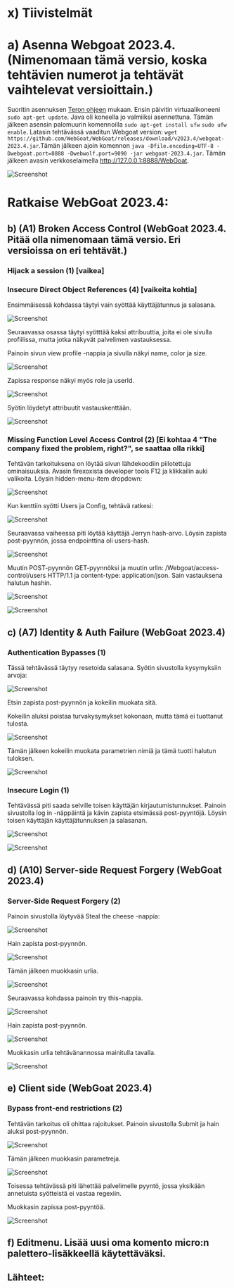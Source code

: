 # x) Tiivistelmät

# a) Asenna Webgoat 2023.4. (Nimenomaan tämä versio, koska tehtävien numerot ja tehtävät vaihtelevat versioittain.)

Suoritin asennuksen [Teron ohjeen](https://terokarvinen.com/2023/webgoat-2023-4-ethical-web-hacking/) mukaan. Ensin päivitin virtuaalikoneeni `sudo apt-get update`. Java oli koneella jo valmiiksi asennettuna. Tämän jälkeen asensin palomuurin komennoilla `sudo apt-get install ufw` `sudo ufw enable`. Latasin tehtävässä vaaditun Webgoat version: `wget https://github.com/WebGoat/WebGoat/releases/download/v2023.4/webgoat-2023.4.jar`.Tämän jälkeen ajoin komennon `java -Dfile.encoding=UTF-8 -Dwebgoat.port=8888 -Dwebwolf.port=9090 -jar webgoat-2023.4.jar`. Tämän jälkeen avasin verkkoselaimella http://127.0.0.1:8888/WebGoat.

![Screenshot](https://github.com/user-attachments/assets/dc396085-bedb-4ee4-82f2-762e6d7173aa)


# Ratkaise WebGoat 2023.4:
## b) (A1) Broken Access Control (WebGoat 2023.4. Pitää olla nimenomaan tämä versio. Eri versioissa on eri tehtävät.)

### Hijack a session (1) [vaikea]

### Insecure Direct Object References (4) [vaikeita kohtia]

Ensimmäisessä kohdassa täytyi vain syöttää käyttäjätunnus ja salasana.

![Screenshot](https://github.com/user-attachments/assets/a32a8cf4-0e65-4a53-b8ac-f0f21e1580ef)

Seuraavassa osassa täytyi syötttää kaksi attribuuttia, joita ei ole sivulla profiilissa, mutta jotka näkyvät palvelimen vastauksessa. 

Painoin sivun view profile -nappia ja sivulla näkyi name, color ja size. 

![Screenshot](https://github.com/user-attachments/assets/6e206d67a94a-4bbb-9cec-2bca1b19b4ac)

Zapissa response näkyi myös role ja userId. 

![Screenshot](https://github.com/user-attachments/assets/4638ec86-c7b1-4c22-8ff9-d207a80d42bc)

Syötin löydetyt attribuutit vastauskenttään.

![Screenshot](https://github.com/user-attachments/assets/4b8fbdca-33ab-4ef6-9e20-2c095bcc14ed)









### Missing Function Level Access Control (2) [Ei kohtaa 4 "The company fixed the problem, right?", se saattaa olla rikki]

Tehtävän tarkoituksena on löytää sivun lähdekoodiin piilotettuja ominaisuuksia. Avasin firexoxista developer tools F12 ja klikkailin auki valikoita. Löysin hidden-menu-item dropdown:

![Screenshot](https://github.com/user-attachments/assets/ed319f29-1395-4004-8ceb-6e343c6ac447)

Kun kenttiin syötti Users ja Config, tehtävä ratkesi:

![Screenshot](https://github.com/user-attachments/assets/34a09aac-e8f7-4394-a91a-b096b87b7008)

Seuraavassa vaiheessa piti löytää käyttäjä Jerryn hash-arvo. Löysin zapista post-pyynnön, jossa endpointtina oli users-hash. 

![Screenshot](https://github.com/user-attachments/assets/bd06a1ba-603c-437a-bc75-72b58422d82b)

Muutin POST-pyynnön GET-pyynnöksi ja muutin urlin: /Webgoat/access-control/users HTTP/1.1 ja content-type: application/json. Sain vastauksena halutun hashin.

![Screenshot](https://github.com/user-attachments/assets/0f62b298-1bc6-4f7c-943f-67099aa766b7)

![Screenshot](https://github.com/user-attachments/assets/55989912-a7b6-43ed-a703-8d2ca5be83d1)


## c) (A7) Identity & Auth Failure (WebGoat 2023.4)

### Authentication Bypasses (1)

Tässä tehtävässä täytyy resetoida salasana. Syötin sivustolla kysymyksiin arvoja:

![Screenshot](https://github.com/user-attachments/assets/8d7e8792-d1ad-4dda-a426-278a0ef8add2)

Etsin zapista post-pyynnön ja kokeilin muokata sitä. 

Kokeilin aluksi poistaa turvakysymykset kokonaan, mutta tämä ei tuottanut tulosta. 

![Screenshot](https://github.com/user-attachments/assets/39cdd881-5542-488f-8362-d299d6bb1ea9)

Tämän jälkeen kokeilin muokata parametrien nimiä ja tämä tuotti halutun tuloksen.

![Screenshot](https://github.com/user-attachments/assets/fc204775-73a8-498b-9bc1-2915c29ec2cb)



### Insecure Login (1)

Tehtävässä piti saada selville toisen käyttäjän kirjautumistunnukset. Painoin sivustolla log in -näppäintä ja kävin zapista etsimässä post-pyyntöjä. Löysin toisen käyttäjän käyttäjätunnuksen ja salasanan.

![Screenshot](https://github.com/user-attachments/assets/2c74ffc9-960b-44d3-9315-cb6bf4321b26)

![Screenshot](https://github.com/user-attachments/assets/9ddac82e-1010-4da0-8950-95eb31413adc)


## d) (A10) Server-side Request Forgery (WebGoat 2023.4)
### Server-Side Request Forgery (2)

Painoin sivustolla löytyvää Steal the cheese -nappia:

![Screenshot](https://github.com/user-attachments/assets/00f2250e-3d3d-4f43-8a18-87858eea3c39)

Hain zapista post-pyynnön.

![Screenshot](https://github.com/user-attachments/assets/5c92b2c7-db99-4514-aa11-b2be4a22c054)

Tämän jälkeen muokkasin urlia. 

![Screenshot](https://github.com/user-attachments/assets/492203c5-b9fb-4834-a08c-2f4956b4e537)

Seuraavassa kohdassa painoin try this-nappia.

![Screenshot](https://github.com/user-attachments/assets/49e7977a-e2a8-4a23-a169-d974778ebdff)

Hain zapista post-pyynnön.

![Screenshot](https://github.com/user-attachments/assets/66bc7121-2c73-4bec-a92c-f1ba7acfb5c6)

Muokkasin urlia tehtävänannossa mainitulla tavalla.

![Screenshot](https://github.com/user-attachments/assets/0b89aff7-ca20-4e33-91ab-72c3e6913fb2)


## e) Client side (WebGoat 2023.4)
### Bypass front-end restrictions (2)

Tehtävän tarkoitus oli ohittaa rajoitukset. Painoin sivustolla Submit ja hain aluksi post-pyynnön.


![Screenshot](https://github.com/user-attachments/assets/4a31451a-162d-4fd4-8438-3d5240ae5b3a)

Tämän jälkeen muokkasin parametreja.

![Screenshot](https://github.com/user-attachments/assets/2471ab48-bc22-4e35-bb8d-b9d6c9060c6f)

Toisessa tehtävässä piti lähettää palvelimelle pyyntö, jossa yksikään annetuista syötteistä ei vastaa regexiin. 

Muokkasin zapissa post-pyyntöä. 

![Screenshot](https://github.com/user-attachments/assets/074365ef-0d2f-40da-a2c5-fc8cf2b0363e)


## f) Editmenu. Lisää uusi oma komento micro:n palettero-lisäkkeellä käytettäväksi.

## Lähteet:
